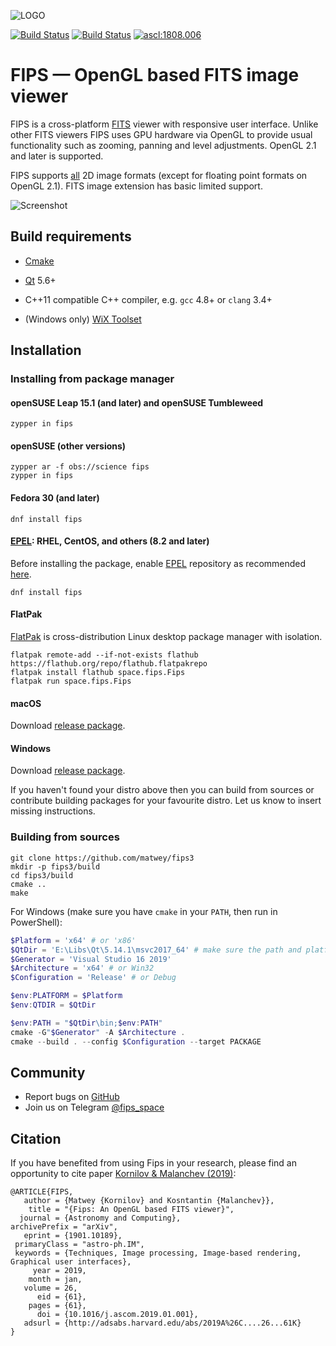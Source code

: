 ![LOGO](/dist/freedesktop/128x128/space.fips.Fips.png)

[![Build Status](https://travis-ci.org/matwey/fips3.svg?branch=master)](https://travis-ci.org/matwey/fips3)
[![Build Status](https://ci.appveyor.com/api/projects/status/github/matwey/fips3?branch=master&svg=true)](https://ci.appveyor.com/project/matwey/fips3)
[![ascl:1808.006](https://img.shields.io/badge/ascl-1808.006-blue.svg?colorB=262255)](https://ascl.net/1808.006)

FIPS — OpenGL based FITS image viewer
=====================================

FIPS is a cross-platform [FITS](https://fits.gsfc.nasa.gov) viewer with
responsive user interface. Unlike other FITS viewers FIPS uses GPU hardware via
OpenGL to provide usual functionality such as zooming, panning and level
adjustments. OpenGL 2.1 and later is supported.

FIPS supports [all](http://archive.stsci.edu/fits/users_guide/) 2D image formats
(except for floating point formats on OpenGL 2.1). FITS image extension has
basic limited support.

![Screenshot](/.screenshot/1.png)

Build requirements
------------------

-   [Cmake](https://cmake.org)

-   [Qt](https://www.qt.io) 5.6+

-   C++11 compatible C++ compiler, e.g. `gcc` 4.8+ or `clang` 3.4+

-   (Windows only) [WiX Toolset](https://wixtoolset.org/)

Installation
------------

### Installing from package manager

#### openSUSE Leap 15.1 (and later) and openSUSE Tumbleweed

~~~~~~~~~~~~~~~~~~~~~~~~~~~~~~~~~~~~~~~~~~~~~~~~~~~~~~~~~~~~~~~~~~~~~~~~~~~~~~~~
zypper in fips
~~~~~~~~~~~~~~~~~~~~~~~~~~~~~~~~~~~~~~~~~~~~~~~~~~~~~~~~~~~~~~~~~~~~~~~~~~~~~~~~

#### openSUSE (other versions)

~~~~~~~~~~~~~~~~~~~~~~~~~~~~~~~~~~~~~~~~~~~~~~~~~~~~~~~~~~~~~~~~~~~~~~~~~~~~~~~~
zypper ar -f obs://science fips
zypper in fips
~~~~~~~~~~~~~~~~~~~~~~~~~~~~~~~~~~~~~~~~~~~~~~~~~~~~~~~~~~~~~~~~~~~~~~~~~~~~~~~~

#### Fedora 30 (and later)

~~~~~~~~~~~~~~~~~~~~~~~~~~~~~~~~~~~~~~~~~~~~~~~~~~~~~~~~~~~~~~~~~~~~~~~~~~~~~~~~
dnf install fips
~~~~~~~~~~~~~~~~~~~~~~~~~~~~~~~~~~~~~~~~~~~~~~~~~~~~~~~~~~~~~~~~~~~~~~~~~~~~~~~~

#### [EPEL](https://fedoraproject.org/wiki/EPEL): RHEL, CentOS, and others (8.2 and later)

Before installing the package, enable
[EPEL](https://fedoraproject.org/wiki/EPEL) repository as recommended
[here](https://fedoraproject.org/wiki/EPEL#Quickstart).

~~~~~~~~~~~~~~~~~~~~~~~~~~~~~~~~~~~~~~~~~~~~~~~~~~~~~~~~~~~~~~~~~~~~~~~~~~~~~~~~
dnf install fips
~~~~~~~~~~~~~~~~~~~~~~~~~~~~~~~~~~~~~~~~~~~~~~~~~~~~~~~~~~~~~~~~~~~~~~~~~~~~~~~~

#### FlatPak
[FlatPak](https://flatpak.org) is cross-distribution Linux desktop package
manager with isolation.

~~~~~~~~~~~~~~~~~~~~~~~~~~~~~~~~~~~~~~~~~~~~~~~~~~~~~~~~~~~~~~~~~~~~~~~~~~~~~~~~
flatpak remote-add --if-not-exists flathub https://flathub.org/repo/flathub.flatpakrepo
flatpak install flathub space.fips.Fips
flatpak run space.fips.Fips
~~~~~~~~~~~~~~~~~~~~~~~~~~~~~~~~~~~~~~~~~~~~~~~~~~~~~~~~~~~~~~~~~~~~~~~~~~~~~~~~

#### macOS

Download [release package](https://github.com/matwey/fips3/releases/latest).

#### Windows

Download [release package](https://github.com/matwey/fips3/releases/latest).

If you haven't found your distro above then you can build from sources or
contribute building packages for your favourite distro. Let us know to insert
missing instructions.

### Building from sources

~~~~~~~~~~~~~~~~~~~~~~~~~~~~~~~~~~~~~~~~~~~~~~~~~~~~~~~~~~~~~~~~~~~~~~~~~~~~~~~~
git clone https://github.com/matwey/fips3
mkdir -p fips3/build
cd fips3/build
cmake ..
make
~~~~~~~~~~~~~~~~~~~~~~~~~~~~~~~~~~~~~~~~~~~~~~~~~~~~~~~~~~~~~~~~~~~~~~~~~~~~~~~~

For Windows (make sure you have `cmake` in your `PATH`, then run in PowerShell):

~~~~~~~~~~~~~~~~~~~~~~~~~~~~~~~~~~~~~~~~~~~~~~~~~~~~~~~~~~~~~~~~~~~~~~powershell
$Platform = 'x64' # or 'x86'
$QtDir = 'E:\Libs\Qt\5.14.1\msvc2017_64' # make sure the path and platform is right
$Generator = 'Visual Studio 16 2019'
$Architecture = 'x64' # or Win32
$Configuration = 'Release' # or Debug

$env:PLATFORM = $Platform
$env:QTDIR = $QtDir

$env:PATH = "$QtDir\bin;$env:PATH"
cmake -G"$Generator" -A $Architecture .
cmake --build . --config $Configuration --target PACKAGE
~~~~~~~~~~~~~~~~~~~~~~~~~~~~~~~~~~~~~~~~~~~~~~~~~~~~~~~~~~~~~~~~~~~~~~~~~~~~~~~~

Community
---------

- Report bugs on [GitHub](https://github.com/matwey/fips3/issues)
- Join us on Telegram [@fips_space](https://t.me/fips_space)

Citation
--------
If you have benefited from using Fips in your research, please find an opportunity to cite paper [Kornilov & Malanchev (2019)](http://adsabs.harvard.edu/abs/2019A%26C....26...61K):

```
@ARTICLE{FIPS,
   author = {Matwey {Kornilov} and Kosntantin {Malanchev}},
    title = "{Fips: An OpenGL based FITS viewer}",
  journal = {Astronomy and Computing},
archivePrefix = "arXiv",
   eprint = {1901.10189},
 primaryClass = "astro-ph.IM",
 keywords = {Techniques, Image processing, Image-based rendering, Graphical user interfaces},
     year = 2019,
    month = jan,
   volume = 26,
      eid = {61},
    pages = {61},
      doi = {10.1016/j.ascom.2019.01.001},
   adsurl = {http://adsabs.harvard.edu/abs/2019A%26C....26...61K}
}
```
